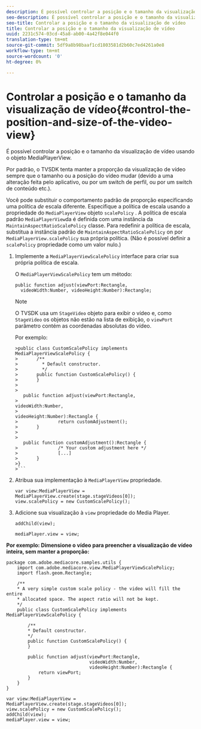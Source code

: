 ```yaml
---
description: É possível controlar a posição e o tamanho da visualização de vídeo usando o objeto MediaPlayerView.
seo-description: É possível controlar a posição e o tamanho da visualização de vídeo usando o objeto MediaPlayerView.
seo-title: Controlar a posição e o tamanho da visualização de vídeo
title: Controlar a posição e o tamanho da visualização de vídeo
uuid: 2231c574-03cd-45a8-ab00-4a42f8e044f0
translation-type: tm+mt
source-git-commit: 5df9a8b98baaf1cd1803581d2b60c7ed4261a0e8
workflow-type: tm+mt
source-wordcount: '0'
ht-degree: 0%

---
```



# Controlar a posição e o tamanho da visualização de vídeo{#control-the-position-and-size-of-the-video-view}

É possível controlar a posição e o tamanho da visualização de vídeo usando o objeto MediaPlayerView.

Por padrão, o TVSDK tenta manter a proporção da visualização de vídeo sempre que o tamanho ou a posição do vídeo mudar (devido a uma alteração feita pelo aplicativo, ou por um switch de perfil, ou por um switch de conteúdo etc.).

Você pode substituir o comportamento padrão de proporção especificando uma política *de* escala diferente. Especifique a política de escala usando a propriedade do `MediaPlayerView` objeto `scalePolicy` . A política de escala padrão `MediaPlayerView`da é definida com uma instância da `MaintainAspectRatioScalePolicy` classe. Para redefinir a política de escala, substitua a instância padrão de `MaintainAspectRatioScalePolicy` on por `MediaPlayerView.scalePolicy` sua própria política. (Não é possível definir a `scalePolicy` propriedade como um valor nulo.)

1. Implemente a `MediaPlayerViewScalePolicy` interface para criar sua própria política de escala.

   O `MediaPlayerViewScalePolicy` tem um método:

   ```
   public function adjust(viewPort:Rectangle, 
     videoWidth:Number, videoHeight:Number):Rectangle;
   ```

   >[!NOTE]
   >
   >O TVSDK usa um `StageVideo` objeto para exibir o vídeo e, como `StageVideo` os objetos não estão na lista de exibição, o `viewPort` parâmetro contém as coordenadas absolutas do vídeo.
   >
   >
   >Por exemplo:
   >
   >
   ```
   >public class CustomScalePolicy implements MediaPlayerViewScalePolicy { 
   >       /** 
   >         * Default constructor. 
   >         */ 
   >       public function CustomScalePolicy() { 
   >       } 
   > 
   >    
      public function adjust(viewPort:Rectangle,  
   >                                                     videoWidth:Number,  
   >                                                     videoHeight:Number):Rectangle { 
   >               return customAdjustment(); 
   >       } 
   > 
   >    
      public function customAdjustment():Rectangle { 
   >               /* Your custom adjustment here */ 
   >               [...] 
   >       } 
   >}
   >```

1. Atribua sua implementação à `MediaPlayerView` propriedade.

   ```
   var view:MediaPlayerView = MediaPlayerView.create(stage.stageVideos[0]); 
   view.scalePolicy = new CustomScalePolicy();
   ```

1. Adicione sua visualização à `view` propriedade do Media Player.

   ```
   addChild(view); 
   
   mediaPlayer.view = view;
   ```

<!--<a id="example_7B08ECCDA17B4DD191FC672BD1F4C850"></a>-->

**Por exemplo: Dimensione o vídeo para preencher a visualização de vídeo inteira, sem manter a proporção:**

```
package com.adobe.mediacore.samples.utils { 
    import com.adobe.mediacore.view.MediaPlayerViewScalePolicy; 
    import flash.geom.Rectangle; 
 
    /** 
    * A very simple custom scale policy - the video will fill the entire 
    * allocated space. The aspect ratio will not be kept. 
    */ 
    public class CustomScalePolicy implements MediaPlayerViewScalePolicy { 
 
        /** 
        * Default constructor. 
        */ 
        public function CustomScalePolicy() { 
        } 
 
        public function adjust(viewPort:Rectangle, 
                               videoWidth:Number,  
                               videoHeight:Number):Rectangle { 
            return viewPort; 
        } 
    } 
} 
 
var view:MediaPlayerView = MediaPlayerView.create(stage.stageVideos[0]); 
view.scalePolicy = new CustomScalePolicy(); 
addChild(view); 
mediaPlayer.view = view;
```

